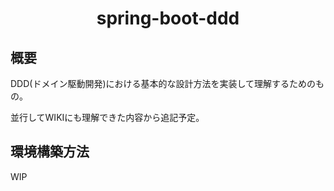 # <center>spring-boot-ddd</center>

## 概要
DDD(ドメイン駆動開発)における基本的な設計方法を実装して理解するためのもの。

並行してWIKIにも理解できた内容から追記予定。

## 環境構築方法
WIP
